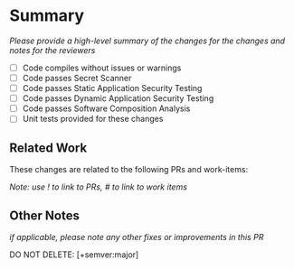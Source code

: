 # Summary
 
_Please provide a high-level summary of the changes for the changes and notes for the reviewers_
 
- [ ] Code compiles without issues or warnings
- [ ] Code passes Secret Scanner
- [ ] Code passes Static Application Security Testing
- [ ] Code passes Dynamic Application Security Testing
- [ ] Code passes Software Composition Analysis
- [ ] Unit tests provided for these changes
 
## Related Work
 
These changes are related to the following PRs and work-items:
 
_Note: use !<number> to link to PRs, #<number> to link to work items_
 
## Other Notes
 
_if applicable, please note any other fixes or improvements in this PR_

DO NOT DELETE: [+semver:major]